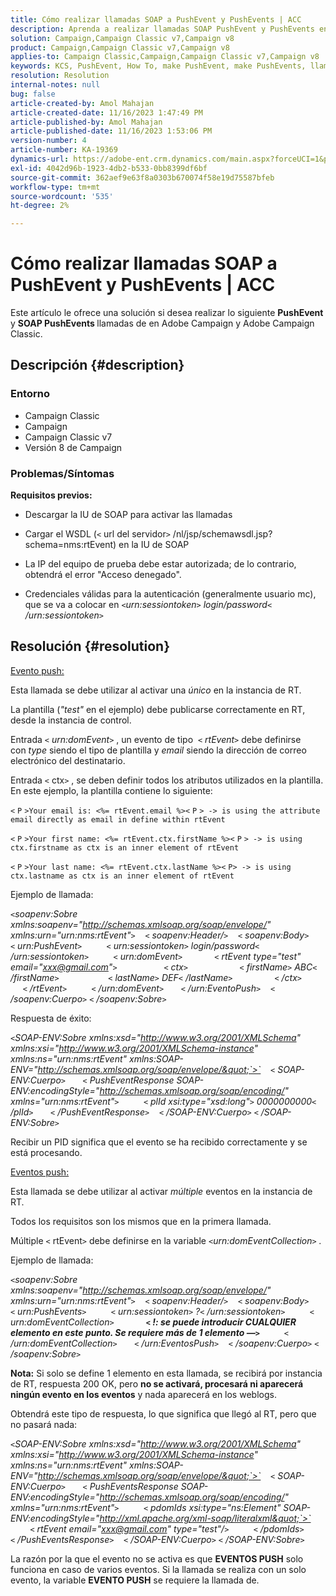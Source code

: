 ```yaml
---
title: Cómo realizar llamadas SOAP a PushEvent y PushEvents | ACC
description: Aprenda a realizar llamadas SOAP PushEvent y PushEvents en Adobe Campaign y Adobe Campaign Classic.
solution: Campaign,Campaign Classic v7,Campaign v8
product: Campaign,Campaign Classic v7,Campaign v8
applies-to: Campaign Classic,Campaign,Campaign Classic v7,Campaign v8
keywords: KCS, PushEvent, How To, make PushEvent, make PushEvents, llamadas SOAP, ACC, Adobe Campaign, Adobe Campaign Classic
resolution: Resolution
internal-notes: null
bug: false
article-created-by: Amol Mahajan
article-created-date: 11/16/2023 1:47:49 PM
article-published-by: Amol Mahajan
article-published-date: 11/16/2023 1:53:06 PM
version-number: 4
article-number: KA-19369
dynamics-url: https://adobe-ent.crm.dynamics.com/main.aspx?forceUCI=1&pagetype=entityrecord&etn=knowledgearticle&id=cfe729b7-8684-ee11-8179-6045bd0065b6
exl-id: 4042d96b-1923-4db2-b533-0bb8399df6bf
source-git-commit: 362aef9e63f8a0303b670074f58e19d75587bfeb
workflow-type: tm+mt
source-wordcount: '535'
ht-degree: 2%

---
```


# Cómo realizar llamadas SOAP a PushEvent y PushEvents | ACC


Este artículo le ofrece una solución si desea realizar lo siguiente <b>PushEvent</b> y <b>SOAP PushEvents </b>llamadas de en Adobe Campaign y Adobe Campaign Classic.

## Descripción {#description}


### <b>Entorno</b>

- Campaign Classic
- Campaign
- Campaign Classic v7
- Versión 8 de Campaign




### <b>Problemas/Síntomas </b>

<b>Requisitos previos:</b>

- Descargar la IU de SOAP para activar las llamadas

- Cargar el WSDL (`<` url del servidor`>` /nl/jsp/schemawsdl.jsp?schema=nms:rtEvent) en la IU de SOAP

- La IP del equipo de prueba debe estar autorizada; de lo contrario, obtendrá el error &quot;Acceso denegado&quot;.

- Credenciales válidas para la autenticación (generalmente usuario mc), que se va a colocar en *`<`urn:sessiontoken`>` login/password`<` /urn:sessiontoken`>`*




## Resolución {#resolution}


<u>Evento push:</u>

Esta llamada se debe utilizar al activar una *único* en la instancia de RT.

La plantilla (*&quot;test&quot;* en el ejemplo) debe publicarse correctamente en RT, desde la instancia de control.

Entrada `<` *urn:domEvent*`>` , un evento de tipo  `<` *rtEvent*`>`  debe definirse con *type* siendo el tipo de plantilla y *email* siendo la dirección de correo electrónico del destinatario.

Entrada `<` ctx`>` , se deben definir todos los atributos utilizados en la plantilla. En este ejemplo, la plantilla contiene lo siguiente:

`<` `P` `>Your email is: <%= rtEvent.email %><` `P` `> -> is using the attribute email directly as email in define within rtEvent`

`<` `P` `>Your first name: <%= rtEvent.ctx.firstName %><` `P` `> -> is using ctx.firstname as ctx is an inner element of rtEvent`

`<` `P` `>Your last name: <%= rtEvent.ctx.lastName %><` `P> -> is using ctx.lastname as ctx is an inner element of rtEvent`

Ejemplo de llamada:

*`<`soapenv:Sobre xmlns:soapenv=&quot;http://schemas.xmlsoap.org/soap/envelope/&quot; xmlns:urn=&quot;urn:nms:rtEvent&quot;`>`
   `<` soapenv:Header/`>`
   `<` soapenv:Body`>`
      `<` urn:PushEvent`>`
         `<` urn:sessiontoken`>` login/password`<` /urn:sessiontoken`>`
         `<` urn:domEvent`>`
            `<` rtEvent type=&quot;test&quot; email=&quot;xxx@gmail.com&quot;`>`  
                `<` ctx`>`
                    `<` firstName`>` ABC`<` /firstName`>`
                   `<` lastName`>` DEF`<` /lastName`>`
                `<` /ctx`>`
            `<` /rtEvent`>`
         `<` /urn:domEvent`>`
      `<` /urn:EventoPush`>`
   `<` /soapenv:Cuerpo`>`
`<` /soapenv:Sobre`>`*

Respuesta de éxito:

*`<`SOAP-ENV:Sobre xmlns:xsd=&quot;http://www.w3.org/2001/XMLSchema&quot; xmlns:xsi=&quot;http://www.w3.org/2001/XMLSchema-instance&quot; xmlns:ns=&quot;urn:nms:rtEvent&quot; xmlns:SOAP-ENV=&quot;http://schemas.xmlsoap.org/soap/envelope/&quot;`>`
   `<` SOAP-ENV:Cuerpo`>`
      `<` PushEventResponse SOAP-ENV:encodingStyle=&quot;http://schemas.xmlsoap.org/soap/encoding/&quot; xmlns=&quot;urn:nms:rtEvent&quot;`>`
         `<` plId xsi:type=&quot;xsd:long&quot;`>` 0000000000`<` /plId`>`
      `<` /PushEventResponse`>`
   `<` /SOAP-ENV:Cuerpo`>`
`<` /SOAP-ENV:Sobre`>`*

Recibir un PID significa que el evento se ha recibido correctamente y se está procesando.



<u>Eventos push:</u>

Esta llamada se debe utilizar al activar *múltiple* eventos en la instancia de RT.

Todos los requisitos son los mismos que en la primera llamada.

Múltiple `<` rtEvent`>`  debe definirse en la variable *`<`urn:domEventCollection`>` .*



Ejemplo de llamada:

*`<`soapenv:Sobre xmlns:soapenv=&quot;http://schemas.xmlsoap.org/soap/envelope/&quot; xmlns:urn=&quot;urn:nms:rtEvent&quot;`>`
   `<` soapenv:Header/`>`
   `<` soapenv:Body`>`
      `<` urn:PushEvents`>`
         `<` urn:sessiontoken`>` ?`<` /urn:sessiontoken`>`
         `<` urn:domEventCollection`>`
            <b>`<` !: se puede introducir CUALQUIER elemento en este punto. Se requiere más de 1 elemento —`>` </b>
         `<` /urn:domEventCollection`>`
      `<` /urn:EventosPush`>`
   `<` /soapenv:Cuerpo`>`
`<` /soapenv:Sobre`>`*

<b>Nota:</b> Si solo se define 1 elemento en esta llamada, se recibirá por instancia de RT, respuesta 200 OK, pero <b>no se activará, procesará ni aparecerá ningún evento en los eventos</b> y nada aparecerá en los weblogs.

Obtendrá este tipo de respuesta, lo que significa que llegó al RT, pero que no pasará nada:

*`<`SOAP-ENV:Sobre xmlns:xsd=&quot;http://www.w3.org/2001/XMLSchema&quot; xmlns:xsi=&quot;http://www.w3.org/2001/XMLSchema-instance&quot; xmlns:ns=&quot;urn:nms:rtEvent&quot; xmlns:SOAP-ENV=&quot;http://schemas.xmlsoap.org/soap/envelope/&quot;`>`
   `<` SOAP-ENV:Cuerpo`>`
      `<` PushEventsResponse SOAP-ENV:encodingStyle=&quot;http://schemas.xmlsoap.org/soap/encoding/&quot; xmlns=&quot;urn:nms:rtEvent&quot;`>`
         `<` pdomIds xsi:type=&quot;ns:Element&quot; SOAP-ENV:encodingStyle=&quot;http://xml.apache.org/xml-soap/literalxml&quot;`>`
            `<` rtEvent email=&quot;xxx@gmail.com&quot; type=&quot;test&quot;/`>`
         `<` /pdomIds`>`
      `<` /PushEventsResponse`>`
   `<` /SOAP-ENV:Cuerpo`>`
`<` /SOAP-ENV:Sobre`>`*

La razón por la que el evento no se activa es que <b>EVENTOS PUSH</b> solo funciona en caso de varios eventos. Si la llamada se realiza con un solo evento, la variable <b>EVENTO PUSH</b> se requiere la llamada de.
